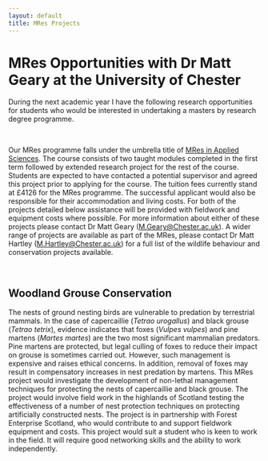 ```yaml
---
layout: default
title: MRes Projects
---
```


# MRes Opportunities with Dr Matt Geary at the University of Chester  


During the next academic year I have the following research opportunities for students who would be interested in undertaking a masters by research degree programme.  

<br>

Our MRes programme falls under the umbrella title of [MRes in Applied Sciences](http://www.chester.ac.uk/postgraduate/applied-sciences-mres). The course consists of two taught modules completed in the first term followed by extended research project for the rest of the course.
Students are expected to have contacted a potential supervisor and agreed this project prior to applying for the course. The tuition fees
currently stand at £4126 for the MRes programme. The successful applicant would also be responsible for their accommodation and living
costs. For both of the projects detailed below assistance will be provided with fieldwork and equipment costs where possible. For more
information about either of these projects please contact Dr Matt Geary (<M.Geary@Chester.ac.uk>). A wider range of projects are available as
part of the MRes, please contact Dr Matt Hartley (<M.Hartley@Chester.ac.uk>) for a full list of the wildlife behaviour and conservation projects available. 

<br>

## Woodland Grouse Conservation  

The nests of ground nesting birds are vulnerable to predation by terrestrial mammals. In the case of capercaillie (*Tetrao urogallus*)
and black grouse (*Tetrao tetrix*), evidence indicates that foxes (*Vulpes vulpes*) and pine martens (*Martes martes*) are the two most
significant mammalian predators. Pine martens are protected, but legal culling of foxes to reduce their impact on grouse is sometimes carried
out. However, such management is expensive and raises ethical concerns. In addition, removal of foxes may result in compensatory increases in
nest predation by martens. This MRes project would investigate the development of non-lethal management techniques for protecting the nests
of capercaillie and black grouse. The project would involve field work in the highlands of Scotland testing the effectiveness of a number of
nest protection techniques on protecting artificially constructed nests. The project is in partnership with Forest Enterprise Scotland, who would contribute to and support fieldwork equipment and costs. This project would suit a student who is keen to work in the field. It will require good networking skills and the ability to work independently. 

<br>


<!--
## Monitoring the White-Faced Darter (*Leucorrhinia dubia*) Reintroduction  

White-faced darter are a habitat-specialist dragonfly which is currently classified as endangered on the British Red Data list. They
are patchily distributed in Britain with the largest populations in the Scottish Highlands and locally concentrated populations in Shropshire
and Staffordshire. Reintroduction programmes have been undertaken to replace lost populations in Cumbria and, more recently, Cheshire. Larvae
and eggs were initially reintroduced into Delamere forest Cheshire using their natural Sphagnum habitat as a transportation medium. Since them,
further reintroductions have taken place along with monitoring and habitat management to improve the wider landscape for White-faced
darter. Currently, monitoring efforts concentrate on exuviae counts which are known to be one of the most effective methods for monitoring
Odonata populations. However, as the reintroduction progresses it becomes important to assess the accuracy of exuviae monitoring as well
as to monitor the survival and movements of adult dragonflies. Information on dispersal and the use of flight corridors and habitat
suitability assessments outside of the core reintroduction area would be especially useful for future habitat management. This MRes project would concentrate on these tasks and contribute to quantitative assessment of the reintroduction programme. The project is in partnership with
Cheshire Wildlife Trust. This MRes project would be heavily fieldwork based and require good networking skills.  
-->
